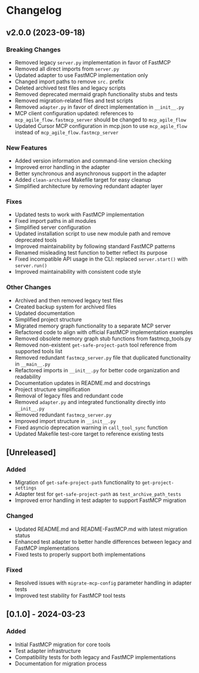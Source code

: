 # Changelog

## v2.0.0 (2023-09-18)

### Breaking Changes

- Removed legacy `server.py` implementation in favor of FastMCP
- Removed all direct imports from `server.py`
- Updated adapter to use FastMCP implementation only
- Changed import paths to remove `src.` prefix
- Deleted archived test files and legacy scripts
- Removed deprecated mermaid graph functionality stubs and tests
- Removed migration-related files and test scripts
- Removed `adapter.py` in favor of direct implementation in `__init__.py`
- MCP client configuration updated: references to `mcp_agile_flow.fastmcp_server` should be changed to `mcp_agile_flow`
- Updated Cursor MCP configuration in mcp.json to use `mcp_agile_flow` instead of `mcp_agile_flow.fastmcp_server`

### New Features

- Added version information and command-line version checking
- Improved error handling in the adapter
- Better synchronous and asynchronous support in the adapter
- Added `clean-archived` Makefile target for easy cleanup
- Simplified architecture by removing redundant adapter layer

### Fixes

- Updated tests to work with FastMCP implementation
- Fixed import paths in all modules
- Simplified server configuration
- Updated installation script to use new module path and remove deprecated tools
- Improved maintainability by following standard FastMCP patterns
- Renamed misleading test function to better reflect its purpose
- Fixed incompatible API usage in the CLI: replaced `server.start()` with `server.run()`
- Improved maintainability with consistent code style

### Other Changes

- Archived and then removed legacy test files
- Created backup system for archived files
- Updated documentation
- Simplified project structure
- Migrated memory graph functionality to a separate MCP server
- Refactored code to align with official FastMCP implementation examples
- Removed obsolete memory graph stub functions from fastmcp_tools.py
- Removed non-existent `get-safe-project-path` tool reference from supported tools list
- Removed redundant `fastmcp_server.py` file that duplicated functionality in `__main__.py`
- Refactored imports in `__init__.py` for better code organization and readability
- Documentation updates in README.md and docstrings
- Project structure simplification
- Removal of legacy files and redundant code
- Removed `adapter.py` and integrated functionality directly into `__init__.py`
- Removed redundant `fastmcp_server.py`
- Improved import structure in `__init__.py`
- Fixed asyncio deprecation warning in `call_tool_sync` function
- Updated Makefile test-core target to reference existing tests

## [Unreleased]

### Added
- Migration of `get-safe-project-path` functionality to `get-project-settings`
- Adapter test for `get-safe-project-path` as `test_archive_path_tests`
- Improved error handling in test adapter to support FastMCP migration

### Changed
- Updated README.md and README-FastMCP.md with latest migration status
- Enhanced test adapter to better handle differences between legacy and FastMCP implementations
- Fixed tests to properly support both implementations 

### Fixed
- Resolved issues with `migrate-mcp-config` parameter handling in adapter tests
- Improved test stability for FastMCP tool tests

## [0.1.0] - 2024-03-23

### Added
- Initial FastMCP migration for core tools
- Test adapter infrastructure
- Compatibility tests for both legacy and FastMCP implementations
- Documentation for migration process 